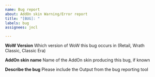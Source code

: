 ```yaml
---
name: Bug report
about: AddOn skin Warning/Error report
title: "[BUG]: "
labels: bug
assignees: jncl

---
```


**WoW Version**
Which version of WoW this bug occurs in  (Retail, Wrath Classic, Classic Era) 

**AddOn skin name**
Name of the AddOn skin producing this bug, if known

**Describe the bug**
Please include the Output from the bug reporting tool
